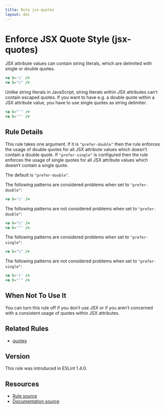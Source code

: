 ```yaml
---
title: Rule jsx-quotes
layout: doc
---
```

<!-- Note: No pull requests accepted for this file. See README.md in the root directory for details. -->
# Enforce JSX Quote Style (jsx-quotes)

JSX attribute values can contain string literals, which are delimited with single or double quotes.

```jsx
<a b='c' />
<a b="c" />
```

Unlike string literals in JavaScript, string literals within JSX attributes can’t contain escaped quotes.
If you want to have e.g. a double quote within a JSX attribute value, you have to use single quotes as string delimiter.

```jsx
<a b="'" />
<a b='"' />
```

## Rule Details

This rule takes one argument.
If it is `"prefer-double"` then the rule enforces the usage of double quotes for all JSX attribute values which doesn’t contain a double quote.
If `"prefer-single"` is configured then the rule enforces the usage of single quotes for all JSX attribute values which doesn’t contain a single quote.

The default is `"prefer-double"`.

The following patterns are considered problems when set to `"prefer-double"`:

```jsx
<a b='c' />
```

The following patterns are not considered problems when set to `"prefer-double"`:

```jsx
<a b="c" />
<a b='"' />
```

The following patterns are considered problems when set to `"prefer-single"`:

```jsx
<a b="c" />
```

The following patterns are not considered problems when set to `"prefer-single"`:

```jsx
<a b='c' />
<a b="'" />
```

## When Not To Use It

You can turn this rule off if you don’t use JSX or if you aren’t concerned with a consistent usage of quotes within JSX attributes.

## Related Rules

* [quotes](quotes)

## Version

This rule was introduced in ESLint 1.4.0.

## Resources

* [Rule source](https://github.com/eslint/eslint/tree/master/lib/rules/jsx-quotes.js)
* [Documentation source](https://github.com/eslint/eslint/tree/master/docs/rules/jsx-quotes.md)
